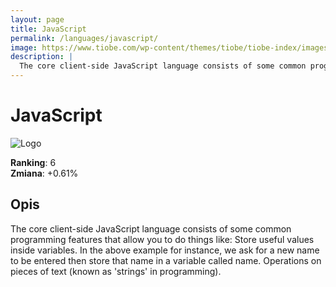 ```yaml
---
layout: page
title: JavaScript
permalink: /languages/javascript/
image: https://www.tiobe.com/wp-content/themes/tiobe/tiobe-index/images/JavaScript.png
description: |
  The core client-side JavaScript language consists of some common programming features that allow you to do things like: Store useful values inside variables. In the above example for instance, we ask for a new name to be entered then store that name in a variable called name. Operations on pieces of text (known as 'strings' in programming).
---
```


# JavaScript

![Logo](https://www.tiobe.com/wp-content/themes/tiobe/tiobe-index/images/JavaScript.png)

**Ranking**: 6  
**Zmiana**: +0.61%    

## Opis

The core client-side JavaScript language consists of some common programming features that allow you to do things like: Store useful values inside variables. In the above example for instance, we ask for a new name to be entered then store that name in a variable called name. Operations on pieces of text (known as 'strings' in programming).

